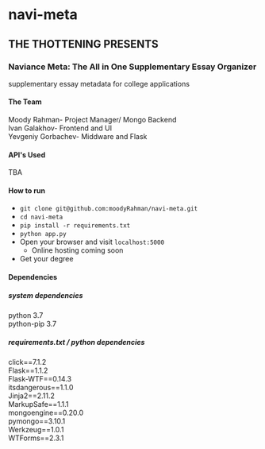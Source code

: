 # navi-meta
## THE THOTTENING PRESENTS
### Naviance Meta: The All in One Supplementary Essay Organizer  


supplementary essay metadata for college applications

#### The Team
Moody Rahman- Project Manager/ Mongo Backend  
Ivan Galakhov- Frontend and UI  
Yevgeniy Gorbachev- Middware and Flask  

#### API's Used
TBA

#### How to run
- `git clone git@github.com:moodyRahman/navi-meta.git`
- `cd navi-meta`
- `pip install -r requirements.txt`
- `python app.py`
- Open your browser and visit `localhost:5000`
  - Online hosting coming soon
- Get your degree

#### Dependencies
##### system dependencies
python 3.7  
python-pip 3.7  
##### requirements.txt / python dependencies
click==7.1.2  
Flask==1.1.2  
Flask-WTF==0.14.3  
itsdangerous==1.1.0  
Jinja2==2.11.2  
MarkupSafe==1.1.1  
mongoengine==0.20.0  
pymongo==3.10.1  
Werkzeug==1.0.1  
WTForms==2.3.1  
